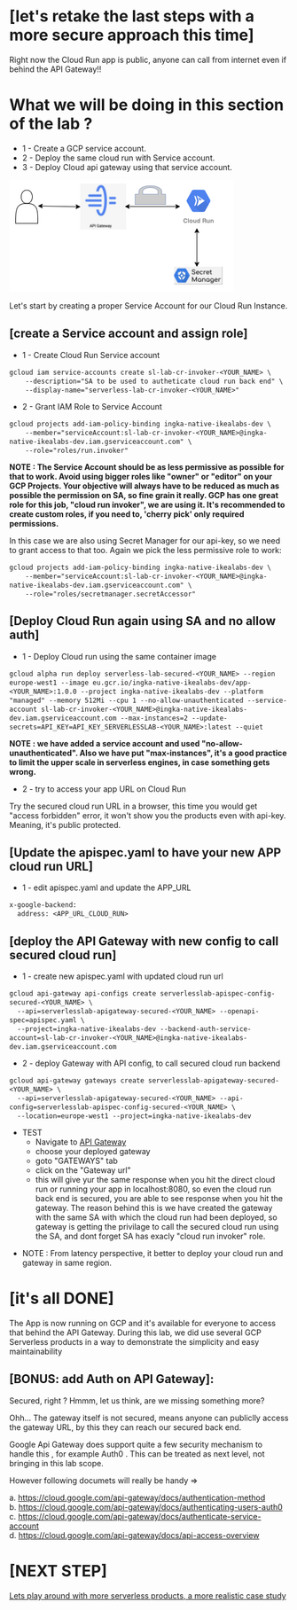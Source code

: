 # [let's retake the last steps with a more secure approach this time]

Right now the Cloud Run app is public, anyone can call from internet even if behind the API Gateway!!


# What we will be doing in this section of the lab ?

* 1 - Create a GCP service account.
* 2 - Deploy the same cloud run with Service account.
* 3 - Deploy Cloud api gateway using that service account.


![](./media/lab_02.png)


Let's start by creating a proper Service Account for our Cloud Run Instance.

## [create a Service account and assign role]

* 1 - Create Cloud Run Service account

```
gcloud iam service-accounts create sl-lab-cr-invoker-<YOUR_NAME> \
    --description="SA to be used to autheticate cloud run back end" \
    --display-name="serverless-lab-cr-invoker-<YOUR_NAME>"
```

* 2 - Grant IAM Role to Service Account

```
gcloud projects add-iam-policy-binding ingka-native-ikealabs-dev \
    --member="serviceAccount:sl-lab-cr-invoker-<YOUR_NAME>@ingka-native-ikealabs-dev.iam.gserviceaccount.com" \
    --role="roles/run.invoker"
```
**NOTE : The Service Account should be as less permissive as possible for that to work. Avoid using bigger roles like "owner" or "editor" on your GCP Projects.
Your objective will always have to be reduced as much as possible the permission on SA, so fine grain it really. 
GCP has one great role for this job, "cloud run invoker", we are using it.
It's recommended to create custom roles, if you need to, 'cherry pick' only required permissions.**

In this case we are also using Secret Manager for our api-key, so we need to grant access to that too. Again we pick the less permissive role to work:
```
gcloud projects add-iam-policy-binding ingka-native-ikealabs-dev \
    --member="serviceAccount:sl-lab-cr-invoker-<YOUR_NAME>@ingka-native-ikealabs-dev.iam.gserviceaccount.com" \
    --role="roles/secretmanager.secretAccessor"
```

## [Deploy Cloud Run again using SA and no allow auth]

* 1 - Deploy Cloud run using the same container image

```
gcloud alpha run deploy serverless-lab-secured-<YOUR_NAME> --region europe-west1 --image eu.gcr.io/ingka-native-ikealabs-dev/app-<YOUR_NAME>:1.0.0 --project ingka-native-ikealabs-dev --platform "managed" --memory 512Mi --cpu 1 --no-allow-unauthenticated --service-account sl-lab-cr-invoker-<YOUR_NAME>@ingka-native-ikealabs-dev.iam.gserviceaccount.com --max-instances=2 --update-secrets=API_KEY=API_KEY_SERVERLESSLAB-<YOUR_NAME>:latest --quiet
```

**NOTE : we have added a service account and used "no-allow-unauthenticated". 
Also we have put "max-instances", it's a good practice to limit the upper scale in serverless engines, in case something gets wrong.**

* 2 - try to access your app URL on Cloud Run

Try the secured cloud run URL in a browser, this time you would get "access forbidden" error, it won't show you the products even with api-key. Meaning, it's public protected.


## [Update the apispec.yaml to have your new APP cloud run URL]

* 1 - edit apispec.yaml and update the APP_URL

```
x-google-backend:
  address: <APP_URL_CLOUD_RUN>
```

## [deploy the API Gateway with new config to call secured cloud run]

* 1 - create new apispec.yaml with updated cloud run url

```
gcloud api-gateway api-configs create serverlesslab-apispec-config-secured-<YOUR_NAME> \
  --api=serverlesslab-apigateway-secured-<YOUR_NAME> --openapi-spec=apispec.yaml \
  --project=ingka-native-ikealabs-dev --backend-auth-service-account=sl-lab-cr-invoker-<YOUR_NAME>@ingka-native-ikealabs-dev.iam.gserviceaccount.com
```

* 2 - deploy Gateway with API config, to call secured cloud run backend

```
gcloud api-gateway gateways create serverlesslab-apigateway-secured-<YOUR_NAME> \
  --api=serverlesslab-apigateway-secured-<YOUR_NAME> --api-config=serverlesslab-apispec-config-secured-<YOUR_NAME> \
  --location=europe-west1 --project=ingka-native-ikealabs-dev
```

- TEST
  - Navigate to [API Gateway](https://console.cloud.google.com/api-gateway/api?project=ingka-native-ikealabs-dev)
  - choose your deployed gateway
  - goto "GATEWAYS" tab
  - click on the "Gateway url"
  - this will give yur the same response when you hit the direct cloud run or running your app in localhost:8080, so even the cloud run back end is secured, you are able to see response when you hit the gateway. The reason behind this is we have created the gateway with the same SA with which the cloud run had been deployed, so gateway is getting the privilage to call the secured cloud run using the SA, and dont forget SA has exacly "cloud run invoker" role.

* NOTE : From latency perspective, it better to deploy your cloud run and gateway in same region.

# [it's all DONE]

The App is now running on GCP and it's available for everyone to access that behind the API Gateway. During this lab, we did use several GCP Serverless products in a way to demonstrate the simplicity and easy maintainability 


## [BONUS: add Auth on API Gateway]: 

Secured, right ? Hmmm, let us think, are we missing something more? 

Ohh... The gateway itself is not secured, means anyone can publiclly access the gateway URL, by this they can reach our secured back end.

Google Api Gateway does support quite a few security mechanism to handle this , for example Auth0 . This can be treated as next level, not bringing in this lab scope.

However following documets will really be handy =>

a. https://cloud.google.com/api-gateway/docs/authentication-method \
b. https://cloud.google.com/api-gateway/docs/authenticating-users-auth0 \
c. https://cloud.google.com/api-gateway/docs/authenticate-service-account \
d. https://cloud.google.com/api-gateway/docs/api-access-overview 




# [NEXT STEP]
[Lets play around with more serverless products, a more realistic case study](./firestore_pubsub.md)

